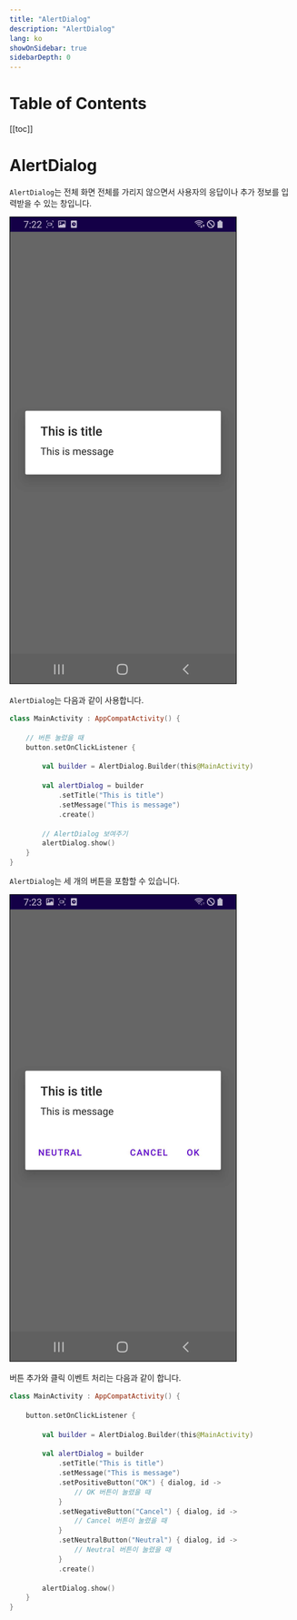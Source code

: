 ```yaml
---
title: "AlertDialog"
description: "AlertDialog"
lang: ko
showOnSidebar: true
sidebarDepth: 0
---
```


# Table of Contents

[[toc]]

# AlertDialog
`AlertDialog`는 전체 화면 전체를 가리지 않으면서 사용자의 응답이나 추가 정보를 입력받을 수 있는 창입니다.

![](./190505_alert_dialog/1.png)

`AlertDialog`는 다음과 같이 사용합니다.

``` kotlin MainActivity.kt
class MainActivity : AppCompatActivity() {

    // 버튼 눌렀을 때
    button.setOnClickListener {

        val builder = AlertDialog.Builder(this@MainActivity)

        val alertDialog = builder
            .setTitle("This is title")
            .setMessage("This is message")
            .create()

        // AlertDialog 보여주기
        alertDialog.show()
    }
}
```

`AlertDialog`는 세 개의 버튼을 포함할 수 있습니다. 

![](./190505_alert_dialog/2.png)

버튼 추가와 클릭 이벤트 처리는 다음과 같이 합니다.
``` kotlin MainActivity.kt
class MainActivity : AppCompatActivity() {

    button.setOnClickListener {

        val builder = AlertDialog.Builder(this@MainActivity)

        val alertDialog = builder
            .setTitle("This is title")
            .setMessage("This is message")
            .setPositiveButton("OK") { dialog, id ->
                // OK 버튼이 눌렸을 때
            }
            .setNegativeButton("Cancel") { dialog, id ->
                // Cancel 버튼이 눌렸을 때
            }
            .setNeutralButton("Neutral") { dialog, id ->
                // Neutral 버튼이 눌렸을 때
            }
            .create()

        alertDialog.show()
    }
}
```